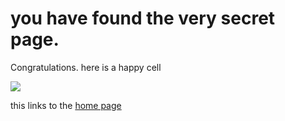 # you have found the very secret page.

Congratulations. here is a happy cell

![](https://news.stanford.edu/wp-content/uploads/2018/05/ribosome.jpg)

this links to the [home page](/index.html)
